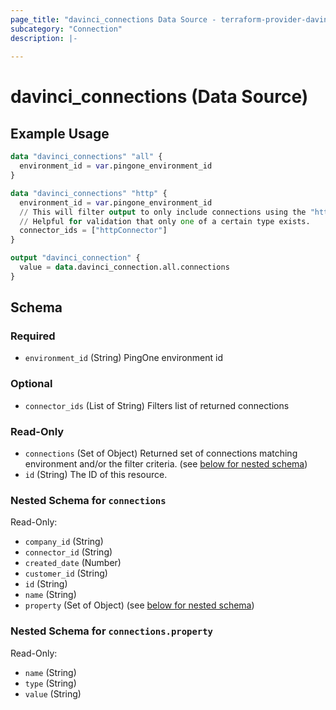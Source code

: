 ```yaml
---
page_title: "davinci_connections Data Source - terraform-provider-davinci"
subcategory: "Connection"
description: |-
  
---
```


# davinci_connections (Data Source)



## Example Usage

```terraform
data "davinci_connections" "all" {
  environment_id = var.pingone_environment_id
}

data "davinci_connections" "http" {
  environment_id = var.pingone_environment_id
  // This will filter output to only include connections using the "httpConnector" type. 
  // Helpful for validation that only one of a certain type exists.
  connector_ids = ["httpConnector"]
}

output "davinci_connection" {
  value = data.davinci_connection.all.connections
}
```

<!-- schema generated by tfplugindocs -->
## Schema

### Required

- `environment_id` (String) PingOne environment id

### Optional

- `connector_ids` (List of String) Filters list of returned connections

### Read-Only

- `connections` (Set of Object) Returned set of connections matching environment and/or the filter criteria. (see [below for nested schema](#nestedatt--connections))
- `id` (String) The ID of this resource.

<a id="nestedatt--connections"></a>
### Nested Schema for `connections`

Read-Only:

- `company_id` (String)
- `connector_id` (String)
- `created_date` (Number)
- `customer_id` (String)
- `id` (String)
- `name` (String)
- `property` (Set of Object) (see [below for nested schema](#nestedobjatt--connections--property))

<a id="nestedobjatt--connections--property"></a>
### Nested Schema for `connections.property`

Read-Only:

- `name` (String)
- `type` (String)
- `value` (String)